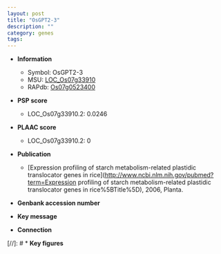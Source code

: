 ```yaml
---
layout: post
title: "OsGPT2-3"
description: ""
category: genes
tags: 
---
```


* **Information**  
    + Symbol: OsGPT2-3  
    + MSU: [LOC_Os07g33910](http://rice.plantbiology.msu.edu/cgi-bin/ORF_infopage.cgi?orf=LOC_Os07g33910)  
    + RAPdb: [Os07g0523400](http://rapdb.dna.affrc.go.jp/viewer/gbrowse_details/irgsp1?name=Os07g0523400)  

* **PSP score**  
    + LOC_Os07g33910.2: 0.0246 

* **PLAAC score**  
    + LOC_Os07g33910.2: 0 

* **Publication**  
    + [Expression profiling of starch metabolism-related plastidic translocator genes in rice](http://www.ncbi.nlm.nih.gov/pubmed?term=Expression profiling of starch metabolism-related plastidic translocator genes in rice%5BTitle%5D), 2006, Planta.

* **Genbank accession number**  

* **Key message**  

* **Connection**  

[//]: # * **Key figures**  


